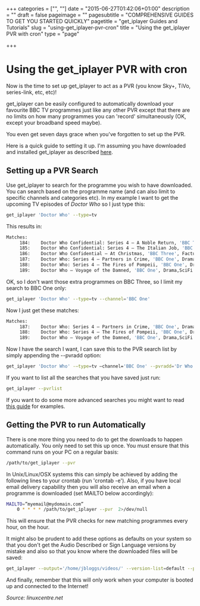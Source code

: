 +++
categories = ["", ""]
date = "2015-06-27T01:42:06+01:00"
description = ""
draft = false
pageimage = ""
pagesubtitle = "COMPREHENSIVE GUIDES TO GET YOU STARTED QUICKLY"
pagetitle = "get_iplayer Guides and Tutorials"
slug = "using-get_iplayer-pvr-cron"
title = "Using the get_iplayer PVR with cron"
type = "page"

+++

# Using the get_iplayer PVR with cron

Now is the time to set up get_iplayer to act as a PVR (you know Sky+, TiVo, series-link, etc, etc)!

get_iplayer can be easily configured to automatically download your favourite BBC TV programmes just like any other PVR except that there are no limits on how many programmes you can 'record' simultaneously (OK, except your broadband speed maybe).

You even get seven days grace when you've forgotten to set up the PVR.

Here is a quick guide to setting it up. I'm assuming you have downloaded and installed get_iplayer as described [here](/wiki/installation/).

## Setting up a PVR Search

Use get_iplayer to search for the programme you wish to have downloaded. You can search based on the programme name (and can also limit to specific channels and categories etc). In my example I want to get the upcoming TV episodes of *Doctor Who* so I just type this:

```bash
get_iplayer 'Doctor Who' --type=tv
```

This results in:

``` bash
Matches:
     184:    Doctor Who Confidential: Series 4 – A Noble Return, 'BBC Three', Factual,Arts,Culture & the Media,TV, default
     185:    Doctor Who Confidential: Series 4 – The Italian Job, 'BBC Three', Factual,Arts,Culture & the Media,TV, default
     186:    Doctor Who Confidential – At Christmas, 'BBC Three', Factual,Arts,Culture & the Media,TV, default
     187:    Doctor Who: Series 4 – Partners in Crime, 'BBC One', Drama,SciFi & Fantasy,TV, default
     188:    Doctor Who: Series 4 – The Fires of Pompeii, 'BBC One', Drama,SciFi & Fantasy,TV, default
     189:    Doctor Who – Voyage of the Damned, 'BBC One', Drama,SciFi & Fantasy,TV, default
```

OK, so I don't want those extra programmes on BBC Three, so I limit my search to BBC One only:

``` bash
get_iplayer 'Doctor Who' --type=tv --channel='BBC One'
```

Now I just get these matches:

```bash
Matches:
     187:    Doctor Who: Series 4 – Partners in Crime, 'BBC One', Drama,SciFi & Fantasy,TV, default
     188:    Doctor Who: Series 4 – The Fires of Pompeii, 'BBC One', Drama,SciFi & Fantasy,TV, default
     189:    Doctor Who – Voyage of the Damned, 'BBC One', Drama,SciFi & Fantasy,TV, default
```

Now I have the search I want, I can save this to the PVR search list by simply appending the --pvradd option:

``` bash
get_iplayer 'Doctor Who' -–type=tv –channel='BBC One' --pvradd='Dr Who'
```

If you want to list all the searches that you have saved just run:

``` bash
get_iplayer --pvrlist
```

If you want to do some more advanced searches you might want to read [this guide](/wiki/documentation/) for examples.

## Getting the PVR to run Automatically

There is one more thing you need to do to get the downloads to happen automatically. You only need to set this up once. You must ensure that this command runs on your PC on a regular basis:

``` bash
/path/to/get_iplayer --pvr
```

In Unix/Linux/OSX systems this can simply be achieved by adding the following lines to your crontab (run 'crontab -e'). Also, if you have local email delivery capability then you will also receive an email when a programme is downloaded (set MAILTO below accordingly):

``` bash
MAILTO=”myemail@mydomain.com”
    0 * * * * /path/to/get_iplayer --pvr  2>/dev/null
```

This will ensure that the PVR checks for new matching programmes every hour, on the hour.

It might also be prudent to add these options as defaults on your system so that you don't get the Audio Described or Sign Language versions by mistake and also so that you know where the downloaded files will be saved:

``` bash
get_iplayer --output='/home/jbloggs/videos/' --version-list=default --prefs-add
```

And finally, remember that this will only work when your computer is booted up and connected to the Internet!

*Source: linuxcentre.net*
